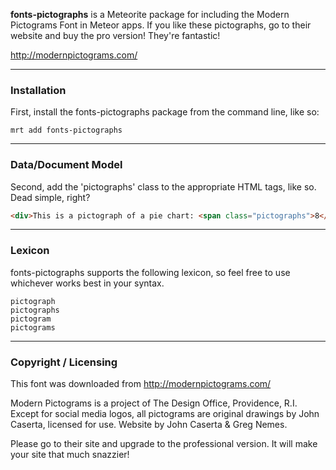 **fonts-pictographs** is a Meteorite package for including the Modern Pictograms Font in Meteor apps.   If you like these pictographs, go to their website and buy the pro version!  They're fantastic!

http://modernpictograms.com/

------------------------
### Installation

First, install the fonts-pictographs package from the command line, like so:

````
mrt add fonts-pictographs
````

------------------------
### Data/Document Model

Second, add the 'pictographs' class to the appropriate HTML tags, like so.  Dead simple, right?

````html
<div>This is a pictograph of a pie chart: <span class="pictographs">8</span></div>
````


------------------------
### Lexicon

fonts-pictographs supports the following lexicon, so feel free to use whichever works best in your syntax.

````
pictograph
pictographs
pictogram
pictograms
````

------------------------
### Copyright / Licensing

This font was downloaded from http://modernpictograms.com/

Modern Pictograms is a project of The Design Office, Providence, R.I. Except for social media logos, all pictograms are original drawings by John Caserta, licensed for use. Website by John Caserta & Greg Nemes. 

Please go to their site and upgrade to the professional version.  It will make your site that much snazzier!
